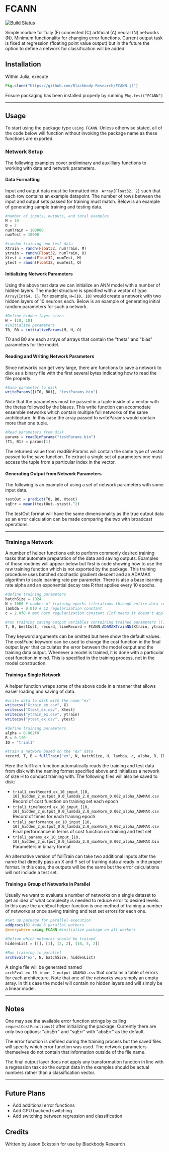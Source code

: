 # FCANN
[![Build Status](https://travis-ci.org/Blackbody-Research/FCANN.jl.svg)](https://travis-ci.org/Blackbody-Research/FCANN.jl)

Simple module for fully (F) connected (C) artificial (A) neural (N) networks (N).  Minimum functionality for changing error functions.  Current output task is fixed at regression (floating point value output) but in the future the option to define a network for classification will be added.

## Installation

Within Julia, execute

```julia
Pkg.clone("https://github.com/Blackbody-Research/FCANN.jl")
```

Ensure packaging has been installed properly by running ```Pkg.test("FCANN")``` 

----

## Usage

To start using the package type ```using FCANN```.  Unless otherwise stated, all of the code below will function without invoking the package name as these functions are exported.

### Network Setup

The following examples cover preliminary and auxilliary functions to working with data and network parameters.

#### Data Formatting

Input and output data must be formatted into ``` Array{Float32, 2}``` such that each row contains an example datapoint.  The number of rows between the input and output sets passed for training must match.  Below is an example of generating sample training and testing data.

```julia
#number of inputs, outputs, and total examples
M = 10
O = 2
numTrain = 100000
numTest = 10000

#random training and test data
Xtrain = randn(Float32, numTrain, M)
ytrain = randn(Float32, numTrain, O)
Xtest = randn(Float32, numTest, M)
ytest = randn(Float32, numTest, O)
```

#### Initializing Network Parameters

Using the above test data we can initialize an ANN model with a number of hidden layers.  The model structure is specified with a vector of type ```Array{Int64, 1}```. For example, ```H=[10, 10]``` would create a network with two hidden layers of 10 neurons each.  Below is an example of generating initial random parameters for such a network.

``` julia
#Define hidden layer sizes
H = [10, 10]
#Initialize parameters
T0, B0 = initializeParams(M, H, O)
```

T0 and B0 are each arrays of arrays that contain the "theta" and "bias" parameters for the model.

#### Reading and Writing Network Parameters

Since networks can get very large, there are functions to save a network to disk as a binary file with the first several bytes indicating how to read the file properly.  

```julia
#Save parameter to disk
writeParams([(T0, B0)], "testParams.bin")
```

Note that the parameters must be passed in a tuple inside of a vector with the thetas followed by the biases.  This write function can accomodate ensemble networks which contain multiple full networks of the same architecture.  In this case the array passed to writeParams would contain more than one tuple.

```julia
#Read parameters from disk
params = readBinParams("testParams.bin")
(T1, B1) = params[1]
```

The returned value from readBinParams will contain the same type of vector passed to the save function.  To extract a single set of parameters one must access the tuple from a particular index in the vector.

#### Generating Output from Network Parameters

The following is an example of using a set of network parameters with some input data. 

```julia
testOut = predict(T0, B0, Xtest)
sqErr = mean((testOut.-ytest).^2)
```

The testOut format will have the same dimensionality as the true output data so an error calculation can be made comparing the two with broadcast operations.  

----

### Training a Network

A number of helper functions exit to perform commonly desired training tasks that automate preparation of the data and saving outputs.  Examples of those routines will appear below but first is code showing how to use the raw training function which is not exported by the package.  This training procedure uses batched stochastic gradient descent and an ADAMAX algorithm to scale learning rate per parameter.  There is also a base learning rate alpha and an exponential decay rate R that applies every 10 epochs. 

```julia
#define training parameters
batchSize = 1024
N = 1000 # number of training epochs (iterations through entire data set)
lambda = 0.0f0 # L2 regularization constant
c = 2.0f0 # max norm regularization constant (Inf means it doesn't apply)

#run training saving output variables containing trained parameters (T, B), the lowest cost achieved on the training set, a record of costs per epoch, and a record of timestamps each epoch
T, B, bestCost, record, timeRecord = FCANN.ADAMAXTrainNN(Xtrain, ytrain, batchSize, T0, B0, N, M, H, lambda, c; alpha=0.002f0, R = 0.1f0, printProgress = false, dropout = 0.0f0, costFunc = "absErr")
```

They keyword arguments can be omitted but here show the default values.  The costFunc keyword can be used to change the cost function in the final output layer that calculates the error between the model output and the training data output.  Whenever a model is trained, it is done with a particular cost function in mind.  This is specified in the training process, not in the model construction.

#### Training a Single Network

A helper function wraps some of the above code in a manner that allows easier loading and saving of data.  

``` julia
#write data to disk with the name "ex"
writecsv("Xtrain_ex.csv", X)
writecsv("Xtest_ex.csv", Xtest)
writecsv("ytrain_ex.csv", ytrain)
writecsv("ytest_ex.csv", ytest)

#define training parameters
alpha = 0.002f0
R = 0.1f0
ID = "trial1"

#train a network based on the "ex" data
record, T, B = fullTrain("ex", N, batchSize, H, lambda, c, alpha, R, ID)
```

Here the fullTrain function automatically reads the training and test data from disk with the naming format specified above and initializes a network of size H to conduct training with.  The following files will also be saved to disk:

- ```trial1_costRecord_ex_10_input_[10, 10]_hidden_2_output_0.0_lambda_2.0_maxNorm_0.002_alpha_ADAMAX.csv```  Record of cost function on training set each epoch
- ```trial1_timeRecord_ex_10_input_[10, 10]_hidden_2_output_0.0_lambda_2.0_maxNorm_0.002_alpha_ADAMAX.csv``` Record of times for each training epoch
- ```trial1_performance_ex_10_input_[10, 10]_hidden_2_output_0.0_lambda_2.0_maxNorm_0.002_alpha_ADAMAX.csv``` Final performance in terms of cost function on training and test set
- ```trial1_params_ex_10_input_[10, 10]_hidden_2_output_0.0_lambda_2.0_maxNorm_0.002_alpha_ADAMAX.bin```  Parameters in binary format

An alternative version of fullTrain can take two additional inputs after the name that directly pass an X and Y set of training data already in the proper format.  In this case, the outputs will be the same but the error calculations will not include a test set.

#### Training a Group of Networks in Parallel

Usually we want to evaluate a number of networks on a single dataset to get an idea of what complexity is needed to reduce error to desired levels.  In this case the archEval helper function is one method of training a number of networks at once saving training and test set errors for each one.

```julia
#Set up package for parallel execution
addprocs(6) #add 6 parallel workers
@everywhere using FCANN #initialize package on all workers

#Define which networks should be trained
hiddenList = [[], [1], [2, 2], [10, 5, 2]]

#Run training in parallel
archEval("ex", N, batchSize, hiddenList)
```

A single file will be generated named ```archEval_ex_10_input_2_output_ADAMAX.csv``` that contains a table of errors for each architecture.  Note that one of the networks was simply an empty array.  In this case the model will contain no hidden layers and will simply be a linear model.

----

## Notes

One may see the available error function strings by calling ```requestCostFunctions()``` after initializing the package.  Currently there are only two options: "absErr" and "sqErr" with "absErr" as the default.

The error function is defined during the training process but the saved files will specify which error function was used.  The network parameters themselves do not contain that information outside of the file name.  

The final output layer does not apply any transformation function in line with a regression task so the output data in the examples should be actual numbers rather than a classification vector.

----

## Future Plans

- Add additional error functions
- Add GPU backend switching
- Add switching between regression and classification

## Credits

Written by Jason Eckstein for use by Blackbody Research

